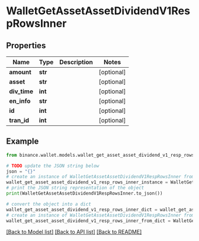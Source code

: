 # WalletGetAssetAssetDividendV1RespRowsInner


## Properties

Name | Type | Description | Notes
------------ | ------------- | ------------- | -------------
**amount** | **str** |  | [optional] 
**asset** | **str** |  | [optional] 
**div_time** | **int** |  | [optional] 
**en_info** | **str** |  | [optional] 
**id** | **int** |  | [optional] 
**tran_id** | **int** |  | [optional] 

## Example

```python
from binance.wallet.models.wallet_get_asset_asset_dividend_v1_resp_rows_inner import WalletGetAssetAssetDividendV1RespRowsInner

# TODO update the JSON string below
json = "{}"
# create an instance of WalletGetAssetAssetDividendV1RespRowsInner from a JSON string
wallet_get_asset_asset_dividend_v1_resp_rows_inner_instance = WalletGetAssetAssetDividendV1RespRowsInner.from_json(json)
# print the JSON string representation of the object
print(WalletGetAssetAssetDividendV1RespRowsInner.to_json())

# convert the object into a dict
wallet_get_asset_asset_dividend_v1_resp_rows_inner_dict = wallet_get_asset_asset_dividend_v1_resp_rows_inner_instance.to_dict()
# create an instance of WalletGetAssetAssetDividendV1RespRowsInner from a dict
wallet_get_asset_asset_dividend_v1_resp_rows_inner_from_dict = WalletGetAssetAssetDividendV1RespRowsInner.from_dict(wallet_get_asset_asset_dividend_v1_resp_rows_inner_dict)
```
[[Back to Model list]](../README.md#documentation-for-models) [[Back to API list]](../README.md#documentation-for-api-endpoints) [[Back to README]](../README.md)


